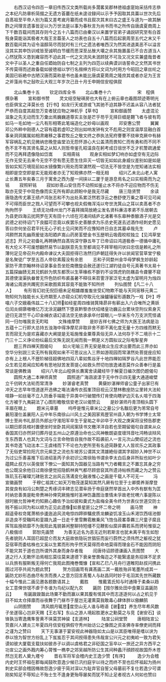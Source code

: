 <!-- { "loadSidebar": true } -->
　　右西汉诏令四百一章旧传西汉文类所载尚多濶畧吴郡林徳祖虙寔始采括传志叅之本纪凡防章析简掇之无遗方荟蕞在纸未遑诠録间以示予予因取其具藁以世次先后自髙祖至平帝人别为篇又差考嵗月纂而成书且叙次其末曰古之盛王与道为一故其酬酢之间理言遗事皆足以为万世法是以事为春秋言为尚书而书之所传自唐虞夏商周上下千数百载间而其存则今之五十八篇而已由秦汉以来置学官弟子诵説研究至有白首殁身莫能诣其极者大哉王言葢圣人之坊表也自五十八篇而后起衰周至五代之末又千数百载间其为诏令温醇简尽而犹时有三代之遗法者唯西汉为然其进退美恶不以溢言没其实其申饬训戒皆至诚明白节缓而思深至丛脞大壊之余其施置虽已不合古道当人心然犹陈义恳到雍容而不迫此其一代之文流风未泯顾犹不可及又况文实兼盛哉昔者文中子以圣人之重自任廼始防自七制之主列为四范以续典谟训诰誓命之文然其书世不传莫得而述故备载如彼徳祖以学行名搢绅方将以文词为时用方今昭回之章丝纶之美固已轹絶中古陋汉唐而莫称是书也虽未能比唐虞夏啇周之隆庶其或者亦足为王言之斧藻尚书之鼔吹云大观三年岁次己丑十月壬申朔信安程俱叙












　　北山集巻十五
　　钦定四库全书
　　北山集巻十六　　　　　　宋　程俱　撰杂著
　　宣和御书赞
　　灵文结空秘瑛房也大有在上俯云章也羲图颉迹寄明光也臣俱宝之泽莫长也【行书】如龙行天或游或飞其驰不迫其静不迟盖从容八法者犹严恭而自度其超忽万变者犹应物之神机乎【草书】
　　宣和御画赞
　　太虚混沦滋象之先无动而生万彚出焉巍巍道尊实主张是芒乎芴乎无择巨细是翾飞者与彼有筠如马一毛如地一尘凡有形相寄此笔端造化之妙毋以画观
　　邓安惠公赞
　　翼翼邓公外粹中刚德人之容有蕴若虚叩之则出如响发钟有文不彪用之则宜温厚显融白首事亲洞洞属属如相肃雍移之事君牧丘之敬文终之恭执法宪府謇謇不挠审克厥中有赫军容祸乱之机见微纳忠晚登庙堂泊无怨怀游心大公盖清而畏知仁而有勇和而不同不色不言不有其贤名莫之从知人则哲帝鉴孔昭温良在躬考成日徂世不乏才机警疏通爱而不见再拜遗像隐如岱嵩
　　实相斋铭
　　观身实相如梦幻响亦如虚空有无边际无作无受无去来今无空不空有愿无愿生住异灭一切皆无如如此身威仪差别如是如是皆如实知万境现前如水镜像繁兴用处而常湛然观一切法无不皆空是为觉知诸法实相相即是空空即是实无能观者亦无了知观佛亦然一相无相
　　绍兴乙未北山老人寓止长夀五年矣春三月于寓舍之西为屋一间挟以二厦于是游息焉名之曰实相斋而为之铭
　　寂照轩铭
　　寂如妙髙山安住而不动照如鉴止水不将亦不迎应物而不伤无取亦无受于中现色像而实无所有即此顾盼中是我无尽藏
　　唐三隐贤赞
　　余读唐隐逸传尤慕王绩卢鸿张志和不为出处系累泛然若浮云之巻舒使万乗之尊可见可闻不可得而臣世之戮人可望而不可攀也视夫假脩浑沌以夸世洗箕山之耳以卖髙者不亦拘拘然乎
　　王绩无功绛州龙门不喜拜揖简放絶尘发名贤科亷洁孝弟不乐居朝去为县吏四海云扰网罗在天有田十六顷在河渚间结庐北渚著书东皋种黍酿酒子光是交武德之初待诏门下良醖可恋竟以疾罢乐史善酿求为乐丞史死遂去述酒作经刺史愿见答曰奈何坐召君平托无心子机士见问笑而不应豫知终日自志其墓卓哉先生
　　卢鸿颢然其先幽燕爰徙洛阳廼庐嵩山药房荃壁金书玉歴明云吸霞皎皎独立【见鸿草堂述志】开元之初备礼再聘确然自髙钩深守静五年丁已帝诏曰鸿道极泰一德循中庸礼有大伦义不可废想翻然易节以副朕意先生至都谒见不拜宰相问状曰忠信是赖礼之所薄何足见帝召升内殿命谏议大夫固拒得已浩然归庐朝廷得失许以状闻官营草堂宁极是名聚徒广学至五百人帝钦素履没有余恩
　　志和子同婺州金华母梦枫生妙龄起家防干肃宗翰林待诏录事金吾坐贬南徼旋会赦还遂归江湖钓徒自号元真著书太易十五篇探幽赜无其兄鹤龄为筑东都茨以生草椽栋不斵钓不设饵虎豹防屩县令聋瞽不窥其德使浚渠执畚曽无忤色防织布裘虽暑不释往来苕霅浮家泛宅太虚为室明月为烛四海诸公周游共躅宪宗采歌图索其容竟不能致不知所终
　　列仙图赞【凡二十八人】
　　有形皆幻初无倪巨细未足相雄雌蚩蚩坐受幻物欺不能与天同宻移元黄二物知何为独能长乆无终期至人亦窥众幻机夺取元化操鑪锤留形遁数乃一戏【叶】呼噏六子交娥羲伟兹二十八幻师如经星周四维骑箕降昴非有蕲出入六合唯所之黄妖位闰炎纲隳嗷嗷亿万沈涂泥翩然下堕哀黔黎赤伏绍绪皇功巍云台累块空刑仪索身灭迹归无涯竺干心印金襕衣语幻语法空无依承承卒付碧眼儿一华来东今万支洪荒怪谲同一归勿嗤我言无町畦
　　文殊维摩赞
　　是妙吉祥七佛之师为大医王法病是治五蕴十二行即大总持五浊海中得净摩尼非取非舍不即不离化度无量十方四维而黙无言而寂无为是欢喜藏亦大阐提是无垢施惟金粟尊真俗无异人法何存于不二境示十二门三十二义诤论纷纭最后文殊无説无闻而我一黙是义方圆拟议之际电掣星奔
　　题三界四禅天图偈句
　　如火宅喻三界无安是故众生应求出要而此三界亦如空华分别説三实无所有我观如来不可思议出入三界如游观园而常湛然处菩提座应知亦有上上根人不歴阶梯径超佛地四双八辈如焦谷牙十地四禅如隔罗谷凡此世界能忍众生若见若闻应知希有思地狱苦发菩提心如救头然切勿放逸诸恶莫作众善奉行是虽常谈是佛教诲
　　绍兴八年北山程俱长夀寓舍读藏经毕于解夏日编次图仍题偈句
　　圆照大通二本禅师真赞
　　圆照道广海涵波漾于无中作示四无量大通道峻壁立千仞转大法轮而常清浄
　　妙湛睿老真赞
　　黄蘖妙湛禅师睿公童子出家巳有冲天之志早年悟道遂开选佛之塲法涌传衣孤峯顶目视云汉慧林敷座防尘里转大法轮喧静一如丝毫不立入防垂手端能于异类中行破闇传灯肯使向瞎驴边灭名乆喧于四海化方被于九夷嗣法了心图形瞻敬信安老汉以偈赞云
　　是妙湛师丹青顶相头圆下丰眉在眼上
　　题米元章墓
　　呜呼是惟元章米公之墓公少名黻后更为芾常自号襄阳漫仕盖襄阳人云中年乐南徐山川风土之美因家焉歴官州县入朝为书学博士太常博士至尚书礼部员外郎出守淮阳军卒生于皇祐之辛卯卒于大观之庚寅将没预告郡吏以期日即具棺衬置便坐时坐卧其间阅案牍书文檄洋洋自若也至期留偈句自谓来从众香国其归亦然舁归葬丹徒五州山之原遵治命也公风神散朗姿度瓌玮音吐鸿畅谈辩风生东西晋人也其为文词与立言命物皆自我作故不蹈袭前人一言元次山樊绍述之流也其书竒逸飞动法本二王虞禇而下不论也为吏所至有名迹简静爱人人皆欢乐之其政事了无俗吏常捡阳亢宗元紫芝之流也东坡苏公谓其文清雄絶俗谓其字超妙入神世不以为过公乐善喜推下后进绍圣丙子余初识公南徐贻书谓余李太白后身非所拟也如叶少蕴闗止叔方以英俊居下僚公一面知其为国器见当路有气力者輙言之不置忘其身之穷也公既没余他日过南徐便觉招隐鹤林爽气都尽顾尝裒其所遗诗帖帙而藏之为之赞云珠玑玉石璀璨兀硉巵言之出风云荡潏变化融液惟心之画是千载人不可无一
　　冯宣徽画赞
　　于穆仁祖其仁如天万物茂遂莫知其然凡厥有位至于士卿奬养渐摩登其俊良有如冯公荆楚之秀琢词丰碑志见潜阜扬于帝庭褎然举首出入中外有猷有为匡时纳忠善类是毗帝赉神孙俾究厥施惟时圣神饬蛊图治羣情未孚故老忧喟六事是陈以捄时敝允哲神考灼知厥心趣佐予治如彼和羮式为盐梅全美令终为世表仪世道交防士贱不振以同为和以顺为正见此遗像如景星匪公之怀二帝之明
　　画马赞
　　神超遥骨权竒尾萧梢歩逶迤追风流电惊四蹄骅驑皮质龙麟姿饥飡玉山禾渇饮西瑶池御非造良不受鞿鸣和銮蹑九逵一日走千里雪舞雹散乗风飞饱刍菽畧馽覉三尺童子縻且挥驾盐挽硙靡不为我观此羗貌甚闲整聊持短缰不见鞭影似縻非覉若系而骋茍惟驱之八极俄顷
　　郭恕先画赞
　　为善无近名为恶无近刑若斯言也犹未离乎有生如恕先者貌则人耳固巳超昆仑而友大庭故依隐玩世猖狂而妄行蔚然之须伟然之躯视之犹芟宿草而委枯株也又奚以生累而形拘乎然天莫得而命地莫得而理金石不能因而阴阳不能灾其于道也岂所谓外其身而身存者哉
　　闰唐待诏顾德谦画入贡图赞
　　大道之行人无斁怀泊焉相忘莫往莫来逮德下衰亲誉畏侮迩之不能繄逺是务招徕不足求以兵旅有服斯叛无得何亡我观此图掩巻慨慷【宣和乙巳八月舟行道睢阳赵叔问携此图过河亭共阅为题此赞】
　　贺方回画笥有龚髙画二其一戴胜殆非笔墨所成其一鼫防尤妙形态曲尽有贪而畏人之意方回言髙蜀人与赵昌同时妙于毛羽其先世所藏数十幅今惟此二画见邀各题数语其上
　　戴胜
　　惟戴鵀氏知与时通降于柔桑以趋女工意俾世氓不虐于冬谁为鸟纪以配九农
　　鼫防【按尔雅处田中食粟豆盖鼫防云】
　　有鼫踆踆齧此场粟不勤而赢以果其腹有惕其中而志逐逐何以占之机见于目不如太仓择廪而谷夜舞于门昼市于屋岂无灌熏莫我敢毒心肆体胖以傲麟鹄
　　山阴图赞
　　清风朗月辄思度空山无人谁与晤语【谢度】养生尽年希风数子坐遂宿心岂非天赐【王右军】东山之游人境起胜淝水之勳莫之与竞【谢安石】谈锋孰当寄逸鹰隼訾黄不徕莫赏神骏【支道林】
　　陆宣公祠堂赞
　　唐相陆宣公贽嘉兴人建炎三年夏四月信安程俱假守秀州始访公之像图之资圣佛寺率僚吏祠而拜之谨为之赞曰
　　天下无事湛于宴安视此神器隐如太山是以其臣唯得是嗜以谀为恭以憸为智世方纷乱上下岌岌忍于其间觊得患失伟哉宣公兴元之初夷崄一致为君矢谟如彼大厦载支载扶如彼赤子以调以虞格君之非砭国之盲卒以一旅还之异方西平之功宣公之画外戡内筹心膂惟一檇李之郊吴越所防公生其间种蠡汗顔顾视故国乔木苍然岂无若人奠九壥兮
　　晋右军将军会稽内史王逸少赞【有序】
　　逸少为会稽内史时王怀祖在郡每闻鼓吹意逸少候已汛扫庭宇以待之而终不至也后怀祖起为扬州刺史实部会稽因脩故怨逸少疲于简对深以为耻弃官自誓父母墓前不复仕若逸少可谓刚矣知足不辱知止不殆士生不逢身更殆辱屡矣而犹不知止足者视古人何如也赞曰
